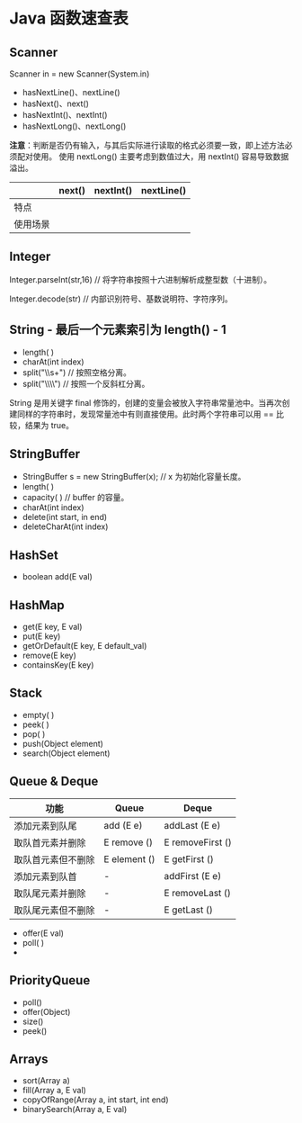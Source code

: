 # Java 函数速查表



## Scanner

Scanner in = new Scanner(System.in)

* hasNextLine()、nextLine()
* hasNext()、next()
* hasNextInt()、nextInt()
* hasNextLong()、nextLong()

**注意**：判断是否仍有输入，与其后实际进行读取的格式必须要一致，即上述方法必须配对使用。 使用 nextLong() 主要考虑到数值过大，用 nextInt() 容易导致数据溢出。

|          | next() | nextInt() | nextLine() |
| -------- | ------ | --------- | ---------- |
| 特点     |        |           |            |
| 使用场景 |        |           |            |





## Integer

Integer.parseInt(str,16)  // 将字符串按照十六进制解析成整型数（十进制）。

Integer.decode(str)  // 内部识别符号、基数说明符、字符序列。



## String - 最后一个元素索引为 length() - 1

* length( )
* charAt(int index)
* split("\\\s+")  // 按照空格分离。
* split("\\\\\\\\\")  // 按照一个反斜杠分离。



String 是用关键字 final 修饰的，创建的变量会被放入字符串常量池中。当再次创建同样的字符串时，发现常量池中有则直接使用。此时两个字符串可以用 == 比较，结果为 true。



## StringBuffer

* StringBuffer s = new StringBuffer(x);  // x 为初始化容量长度。
* length( )
* capacity( ) // buffer 的容量。
* charAt(int index)
* delete(int start, in end)
* deleteCharAt(int index)



## HashSet <Boxing Type>

* boolean add(E val)



## HashMap

* get(E key, E val)
* put(E key)
* getOrDefault(E key, E default_val)
* remove(E key)
* containsKey(E key)







## Stack <Boxing Type>

* empty( ) 
* peek( )
* pop( )
* push(Object element)
* search(Object element)





## Queue & Deque <Boxing Type>

| 功能               | Queue        | Deque            |
| ------------------ | ------------ | ---------------- |
| 添加元素到队尾     | add (E e)    | addLast (E e)    |
| 取队首元素并删除   | E remove ()  | E removeFirst () |
| 取队首元素但不删除 | E element () | E getFirst ()    |
| 添加元素到队首     | -            | addFirst (E e)   |
| 取队尾元素并删除   | -            | E removeLast ()  |
| 取队尾元素但不删除 | -            | E getLast ()     |



* offer(E val)
* poll( )
* 



## PriorityQueue<Boxing Type>

* poll()
* offer(Object)
* size()
* peek()





## Arrays

* sort(Array a)
* fill(Array a, E val)
* copyOfRange(Array a, int start, int end)
* binarySearch(Array a, E val)